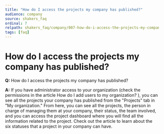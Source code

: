 ```yaml
---
title: "How do I access the projects my company has published?"
audience: company
source: shakers_faq
ordinal: 7
relpath: shakers_faq/company/007-how-do-i-access-the-projects-my-company-has-published.md
tags: [faq]
---
```


# How do I access the projects my company has published?

**Q:** How do I access the projects my company has published?

**A:** If you have administrator access to your organization (check the permissions in the article How do I add users to my organization? ), you can see all the projects your company has published from the "Projects" tab in "My organization." From here, you can see all the projects, the person in charge of managing them at your company, their status, the team involved, and you can access the project dashboard where you will find all the information related to the project. Check out the article  to learn about the six statuses that a project in your company can have.
